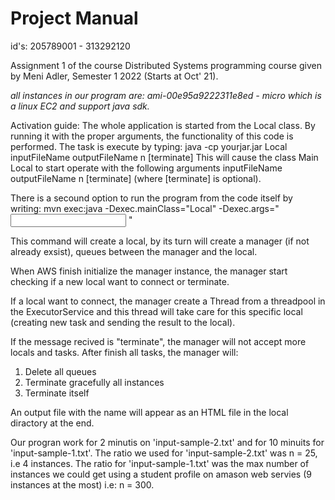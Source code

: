 # Project Manual 
id's: 205789001 - 313292120

Assignment 1 of the course Distributed Systems programming course given by Meni Adler, Semester 1 2022 (Starts at Oct' 21).

*all instances in our program are: ami-00e95a9222311e8ed  - micro
which is a linux EC2 and support java sdk.*

Activation guide:
The whole application is started from the Local class. By running it with the proper arguments, the functionality of this code is performed.
The task is execute by typing:  java -cp yourjar.jar Local inputFileName outputFileName n [terminate]
This will cause the class Main Local to start operate with the following arguments inputFileName outputFileName n [terminate] (where [terminate] is optional).

There is a secound option to run the program from the code itself by writing: 
mvn exec:java -Dexec.mainClass="Local" -Dexec.args="<input file> <output file> <ratio> <terminate>"

This command will create a local, by its turn will create a manager (if not already exsist), queues between the manager and the local.
 
When AWS finish initialize the manager instance, the manager start checking if a new local want to connect or terminate. 

 If a local want to connect, the manager create a Thread from a threadpool in the ExecutorService and this thread will take care for this specific local (creating new task and sending the result to the local).
 
 If the message recived is "terminate", the manager will not accept more locals and tasks. After finish all tasks, the manager will:
 1. Delete all queues
 2. Terminate gracefully all instances
 3. Terminate itself
 
 An output file with the name <output file name> will appear as an HTML file in the local diractory at the end.

 
 Our progran work for 2 minutis on 'input-sample-2.txt' and for 10 minuits for 'input-sample-1.txt'.
 The ratio we used for 'input-sample-2.txt' was n = 25, i.e 4 instances.
 The ratio for 'input-sample-1.txt' was the max number of instances we could get using a student profile on amason web servies (9 instances at the most)
 i.e:  n = 300.
